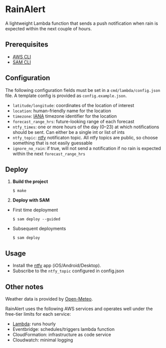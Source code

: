 # RainAlert
A lightweight Lambda function that sends a push notification when rain is expected within the next couple of hours. 

## Prerequisites
- [AWS CLI](https://docs.aws.amazon.com/cli/latest/userguide/cli-configure-sso.html)
- [SAM CLI](https://docs.aws.amazon.com/serverless-application-model/latest/developerguide/install-sam-cli.html)

## Configuration
The following configuration fields must be set in a ```cmd/lambda/config.json``` file. A template config is provided as ```config.example.json```.
- ```latitude/longitude```: coordinates of the location of interest
- ```location```: human-friendly name for the location
- ```timezone```: [IANA](https://en.wikipedia.org/wiki/List_of_tz_database_time_zones) timezone identifier for the location
- ```forecast_range_hrs```: future-looking range of each forecast
- ```ntfy_times```: one or more hours of the day (0–23) at which notifications should be sent. Can either be a single int or list of ints
- ```ntfy_topic```: [ntfy](https://docs.ntfy.sh/) notificaton topic. All ntfy topics are public, so choose something that is not easily guessable
- ```ignore_no_rain```: if true, will not send a notification if no rain is expected within the next ```forecast_range_hrs```

## Deploy
1. **Build the project**
   ```
   $ make
   ```
2. **Deploy with SAM**
  - First time deployment
    ```
    $ sam deploy --guided
    ```
  - Subsequent deployments
    ```
    $ sam deploy
    ```

## Usage
- Install the [ntfy](https://ntfy.sh/) app (iOS/Android/Desktop).
- Subscribe to the ```ntfy_topic``` configured in config.json

## Other notes
Weather data is provided by [Open-Meteo](https://open-meteo.com/).

RainAlert uses the following AWS services and operates well under the free-tier limits for each service:
- [Lambda](https://aws.amazon.com/lambda/): runs hourly
- Eventbridge: schedules/triggers lambda function
- CloudFormation: infrastructure as code service
- Cloudwatch: minimal logging

